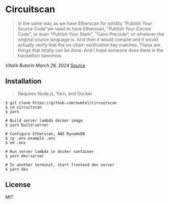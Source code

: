 # Circuitscan

> In the same way as we have Etherscan for solidity "Publish Your Source Code"we need to have Etherscan, "Publish Your Circom Code", or even "Publish Your Stark", "Cairo Precode", or whatever the original source language is. And then it would compile and it would actually verify that the on-chain verification key matches. These are things that totally can be done. And I hope someone does them in the hackathon tomorrow.

*Vitalik Buterin March 26, 2024* [Source](https://www.defideveloper.news/vitalik-ethtaipei-interview/)

## Installation

> Requires Node.js, Yarn, and Docker

```
$ git clone https://github.com/numtel/circuitscan
$ cd circuitscan
$ yarn

# Build server lambda docker image
$ yarn build:server

# Configure Etherscan, AWS DynamoDB
$ cp .env.example .env
$ ed .env

# Run server lambda in docker container
$ yarn dev:server

# In another terminal, start frontend dev server
$ yarn dev
```

## License

MIT
